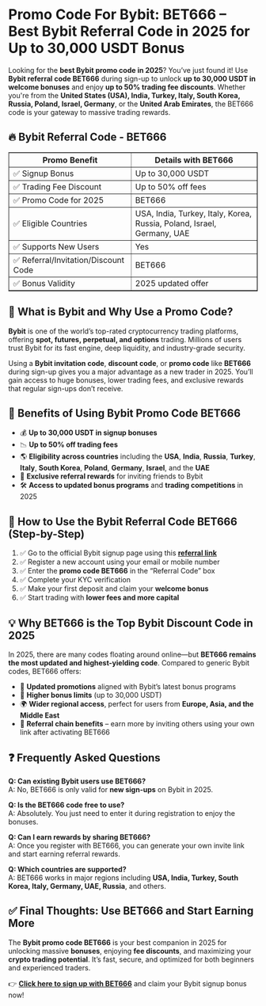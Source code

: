 <h1>Promo Code For Bybit: BET666 – Best Bybit Referral Code in 2025 for Up to 30,000 USDT Bonus</h1>
<p>Looking for the <strong>best Bybit promo code in 2025</strong>? You’ve just found it! Use <strong>Bybit referral code BET666</strong> during sign-up to unlock <strong>up to 30,000 USDT in welcome bonuses</strong> and enjoy <strong>up to 50% trading fee discounts</strong>. Whether you're from the <strong>United States (USA), India, Turkey, Italy, South Korea, Russia, Poland, Israel, Germany</strong>, or the <strong>United Arab Emirates</strong>, the BET666 code is your gateway to massive trading rewards.</p>

<h2>🔥 Bybit Referral Code - BET666</h2>
<table border="1">
<tr>
<th><strong>Promo Benefit</strong></th>
<th><strong>Details with BET666</strong></th>
</tr>
<tr>
<td>✅ Signup Bonus</td>
<td>Up to 30,000 USDT</td>
</tr>
<tr>
<td>✅ Trading Fee Discount</td>
<td>Up to 50% off fees</td>
</tr>
<tr>
<td>✅ Promo Code for 2025</td>
<td>BET666</td>
</tr>
<tr>
<td>✅ Eligible Countries</td>
<td>USA, India, Turkey, Italy, Korea, Russia, Poland, Israel, Germany, UAE</td>
</tr>
<tr>
<td>✅ Supports New Users</td>
<td>Yes</td>
</tr>
<tr>
<td>✅ Referral/Invitation/Discount Code</td>
<td>BET666</td>
</tr>
<tr>
<td>✅ Bonus Validity</td>
<td>2025 updated offer</td>
</tr>
</table>

<h2>🚀 What is Bybit and Why Use a Promo Code?</h2>
<p><strong>Bybit</strong> is one of the world’s top-rated cryptocurrency trading platforms, offering <strong>spot, futures, perpetual, and options</strong> trading. Millions of users trust Bybit for its fast engine, deep liquidity, and industry-grade security.</p>
<p>Using a <strong>Bybit invitation code</strong>, <strong>discount code</strong>, or <strong>promo code</strong> like <strong>BET666</strong> during sign-up gives you a major advantage as a new trader in 2025. You’ll gain access to huge bonuses, lower trading fees, and exclusive rewards that regular sign-ups don’t receive.</p>

<h2>🎁 Benefits of Using Bybit Promo Code BET666</h2>
<ul>
<li>💰 <strong>Up to 30,000 USDT in signup bonuses</strong></li>
<li>📉 <strong>Up to 50% off trading fees</strong></li>
<li>🌎 <strong>Eligibility across countries</strong> including the <strong>USA</strong>, <strong>India</strong>, <strong>Russia</strong>, <strong>Turkey</strong>, <strong>Italy</strong>, <strong>South Korea</strong>, <strong>Poland</strong>, <strong>Germany</strong>, <strong>Israel</strong>, and the <strong>UAE</strong></li>
<li>🎯 <strong>Exclusive referral rewards</strong> for inviting friends to Bybit</li>
<li>🛠️ <strong>Access to updated bonus programs</strong> and <strong>trading competitions</strong> in 2025</li>
</ul>

<h2>📝 How to Use the Bybit Referral Code BET666 (Step-by-Step)</h2>
<ol>
<li>✅ Go to the official Bybit signup page using this <a href="https://partner.bybit.com/b/bet666" target="_blank"><strong>referral link</strong></a></li>
<li>✅ Register a new account using your email or mobile number</li>
<li>✅ Enter the <strong>promo code BET666</strong> in the “Referral Code” box</li>
<li>✅ Complete your KYC verification</li>
<li>✅ Make your first deposit and claim your <strong>welcome bonus</strong></li>
<li>✅ Start trading with <strong>lower fees and more capital</strong></li>
</ol>

<h2>💡 Why BET666 is the Top Bybit Discount Code in 2025</h2>
<p>In 2025, there are many codes floating around online—but <strong>BET666 remains the most updated and highest-yielding code</strong>. Compared to generic Bybit codes, BET666 offers:</p>
<ul>
<li>🔄 <strong>Updated promotions</strong> aligned with Bybit’s latest bonus programs</li>
<li>💎 <strong>Higher bonus limits</strong> (up to 30,000 USDT)</li>
<li>🌍 <strong>Wider regional access</strong>, perfect for users from <strong>Europe, Asia, and the Middle East</strong></li>
<li>🎁 <strong>Referral chain benefits</strong> – earn more by inviting others using your own link after activating BET666</li>
</ul>

<h2>❓ Frequently Asked Questions</h2>
<p><strong>Q: Can existing Bybit users use BET666?</strong><br>
A: No, BET666 is only valid for <strong>new sign-ups</strong> on Bybit in 2025.</p>

<p><strong>Q: Is the BET666 code free to use?</strong><br>
A: Absolutely. You just need to enter it during registration to enjoy the bonuses.</p>

<p><strong>Q: Can I earn rewards by sharing BET666?</strong><br>
A: Once you register with BET666, you can generate your own invite link and start earning referral rewards.</p>

<p><strong>Q: Which countries are supported?</strong><br>
A: BET666 works in major regions including <strong>USA, India, Turkey, South Korea, Italy, Germany, UAE, Russia</strong>, and others.</p>

<h2>✅ Final Thoughts: Use BET666 and Start Earning More</h2>
<p>The <strong>Bybit promo code BET666</strong> is your best companion in 2025 for unlocking massive <strong>bonuses</strong>, enjoying <strong>fee discounts</strong>, and maximizing your <strong>crypto trading potential</strong>. It’s fast, secure, and optimized for both beginners and experienced traders.</p>
<p>👉 <a href="https://partner.bybit.com/b/bet666" target="_blank"><strong>Click here to sign up with BET666</strong></a> and claim your Bybit signup bonus now!</p>
